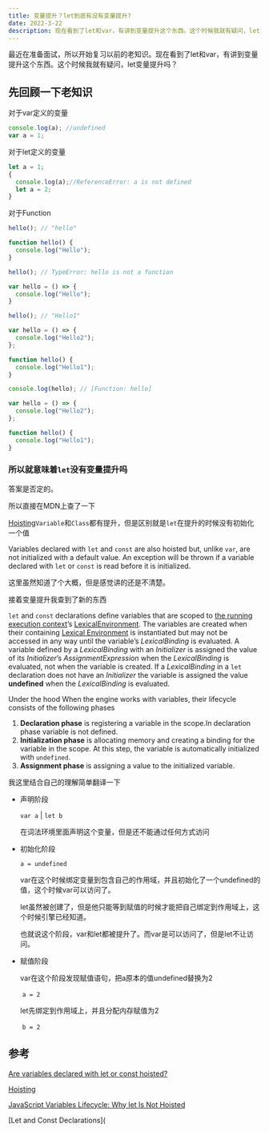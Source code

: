 ```yaml
---
title: 变量提升？let到底有没有变量提升?
date: 2022-3-22
description: 现在看到了let和var，有讲到变量提升这个东西。这个时候我就有疑问，let变量提升吗？
---
```


最近在准备面试，所以开始复习以前的老知识。现在看到了let和var，有讲到变量提升这个东西。这个时候我就有疑问，let变量提升吗？

## 先回顾一下老知识

对于var定义的变量

```javascript
console.log(a); //undefined
var a = 1;
```

对于let定义的变量

```javascript
let a = 1;
{
  console.log(a);//ReferenceError: a is not defined
  let a = 2;
}
```

对于Function

```javascript
hello(); // "hello"

function hello() {
  console.log("Hello");
}
```

```javascript
hello(); // TypeError: hello is not a function

var hello = () => {
  console.log("Hello");
}

```

```javascript
hello(); // "Hello1"

var hello = () => {
  console.log("Hello2");
};

function hello() {
  console.log("Hello1");
}

```

```javascript
console.log(hello); // [Function: hello]

var hello = () => {
  console.log("Hello2");
};

function hello() {
  console.log("Hello1");
}
```



### 所以就意味着`let`没有变量提升吗

答案是否定的。

所以直接在MDN上查了一下

[Hoisting](https://developer.mozilla.org/en-US/docs/Glossary/Hoisting)`Variable`和`Class`都有提升，但是区别就是`let`在提升的时候没有初始化一个值

Variables declared with `let` and `const` are also hoisted but, unlike `var`, are not initialized with a default value. An exception will be thrown if a variable declared with `let` or `const` is read before it is initialized.

这里虽然知道了个大概，但是感觉讲的还是不清楚。

接着变量提升我查到了新的东西

`let` and `const` declarations define variables that are scoped to [the running execution context](https://262.ecma-international.org/6.0/#sec-execution-contexts)’s [LexicalEnvironment](https://262.ecma-international.org/6.0/#sec-execution-contexts). The variables are created when their containing [Lexical Environment](https://262.ecma-international.org/6.0/#sec-lexical-environments) is instantiated but may not be accessed in any way until the variable’s *LexicalBinding* is evaluated. A variable defined by a *LexicalBinding* with an *Initializer* is assigned the value of its *Initializer*’s *AssignmentExpression* when the *LexicalBinding* is evaluated, not when the variable is created. If a *LexicalBinding* in a `let` declaration does not have an *Initializer* the variable is assigned the value **undefined** when the *LexicalBinding* is evaluated.

Under the hood When the engine works with variables, their lifecycle consists of the following phases

1.  **Declaration phase** is registering a variable in the scope.In declaration phase variable is not defined.
1.  **Initialization phase** is allocating memory and creating a binding for the variable in the scope. At this step, the variable is automatically initialized with `undefined`.
1.  **Assignment phase** is assigning a value to the initialized variable.

我这里结合自己的理解简单翻译一下

- 声明阶段

  `var a`  | `let b`

  在词法环境里面声明这个变量，但是还不能通过任何方式访问

- 初始化阶段

  `a = undefined`

  var在这个时候绑定变量到包含自己的作用域，并且初始化了一个undefined的值，这个时候var可以访问了。

  let虽然被创建了，但是他只能等到赋值的时候才能把自己绑定到作用域上，这个时候引擎已经知道。

  也就说这个阶段，var和let都被提升了。而var是可以访问了，但是let不让访问。

- 赋值阶段

  var在这个阶段发现赋值语句，把a原本的值undefined替换为2

  ​	`a = 2`

  let先绑定到作用域上，并且分配内存赋值为2

  ​	`b = 2`



## 参考

[Are variables declared with let or const hoisted?](https://stackoverflow.com/questions/31219420/are-variables-declared-with-let-or-const-hoisted)

[Hoisting](https://developer.mozilla.org/en-US/docs/Glossary/Hoisting)

[JavaScript Variables Lifecycle: Why let Is Not Hoisted](https://dmitripavlutin.com/variables-lifecycle-and-why-let-is-not-hoisted/#:~:text=When%20the%20engine%20works%20with,the%20variable%20in%20the%20scope.&text=Assignment%20phase%20is%20assigning%20a%20value%20to%20the%20initialized%20variable.)

[Let and Const Declarations](